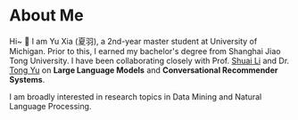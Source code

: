 # About Me

Hi~ :ghost: I am Yu Xia (夏羽), a 2nd-year master student at University of Michigan. Prior to this, I earned my bachelor's degree from Shanghai Jiao Tong University. I have been collaborating closely with Prof. [Shuai Li](https://shuaili8.github.io/) and Dr. [Tong Yu](https://scholar.google.com/citations?user=6-ARmXsAAAAJ) on **Large Language Models** and **Conversational Recommender Systems**. 

I am broadly interested in research topics in Data Mining and Natural Language Processing.
